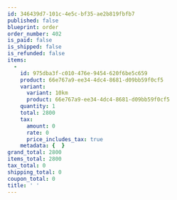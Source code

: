 ```yaml
---
id: 346439d7-101c-4e5c-bf35-ae2b819fbfb7
published: false
blueprint: order
order_number: 402
is_paid: false
is_shipped: false
is_refunded: false
items:
  -
    id: 975dba3f-c010-476e-9454-620f6be5c659
    product: 66e767a9-ee34-4dc4-8681-d09bb59f0cf5
    variant:
      variant: 10km
      product: 66e767a9-ee34-4dc4-8681-d09bb59f0cf5
    quantity: 1
    total: 2800
    tax:
      amount: 0
      rate: 0
      price_includes_tax: true
    metadata: {  }
grand_total: 2800
items_total: 2800
tax_total: 0
shipping_total: 0
coupon_total: 0
title: ' '
---
```


